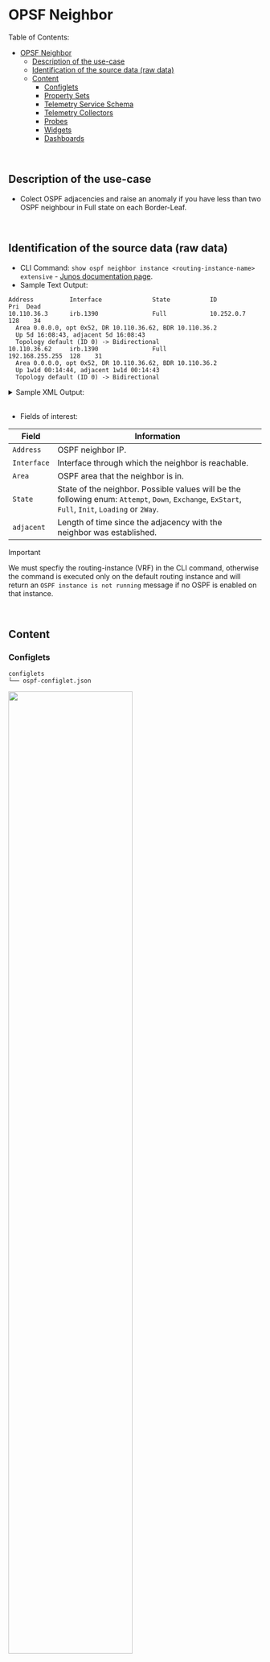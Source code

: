 # OPSF Neighbor


Table of Contents:
- [OPSF Neighbor](#opsf-neighbor)
  - [Description of the use-case](#description-of-the-use-case)
  - [Identification of the source data (raw data)](#identification-of-the-source-data-raw-data)
  - [Content](#content)
    - [Configlets](#configlets)
    - [Property Sets](#property-sets)
    - [Telemetry Service Schema](#telemetry-service-schema)
    - [Telemetry Collectors](#telemetry-collectors)
    - [Probes](#probes)
    - [Widgets](#widgets)
    - [Dashboards](#dashboards)

<br>

## Description of the use-case

- Colect OSPF adjacencies and raise an anomaly if you have less than two OSPF neighbour in Full state on each Border-Leaf.

<br>

## Identification of the source data (raw data)

- CLI Command: `show ospf neighbor instance <routing-instance-name> extensive` - [Junos documentation page](https://www.juniper.net/documentation/us/en/software/junos/ospf/topics/ref/command/show-ospf-ospf3-neighbor.html). 
- Sample Text Output:
```
Address          Interface              State           ID               Pri  Dead
10.110.36.3      irb.1390               Full            10.252.0.7       128    34
  Area 0.0.0.0, opt 0x52, DR 10.110.36.62, BDR 10.110.36.2
  Up 5d 16:08:43, adjacent 5d 16:08:43
  Topology default (ID 0) -> Bidirectional
10.110.36.62     irb.1390               Full            192.168.255.255  128    31
  Area 0.0.0.0, opt 0x52, DR 10.110.36.62, BDR 10.110.36.2
  Up 1w1d 00:14:44, adjacent 1w1d 00:14:43
  Topology default (ID 0) -> Bidirectional
```
<details>
    <summary>Sample XML Output:</summary>

```xml
<rpc-reply xmlns:junos="http://xml.juniper.net/junos/23.2R1.14/junos">
    <ospf-neighbor-information xmlns="http://xml.juniper.net/junos/23.2R0/junos-routing">
        <ospf-neighbor>
            <neighbor-address>10.110.36.3</neighbor-address>
            <interface-name>irb.1390</interface-name>
            <ospf-neighbor-state>Full</ospf-neighbor-state>
            <neighbor-id>10.252.0.7</neighbor-id>
            <neighbor-priority>128</neighbor-priority>
            <activity-timer>38</activity-timer>
            <ospf-area>0.0.0.0</ospf-area>
            <options>0x52</options>
            <dr-address>10.110.36.62</dr-address>
            <bdr-address>10.110.36.2</bdr-address>
            <neighbor-up-time junos:seconds="490384">
                5d 16:13:04
            </neighbor-up-time>
            <neighbor-adjacency-time junos:seconds="490384">
                5d 16:13:04
            </neighbor-adjacency-time>
            <ospf-neighbor-topology>
                <ospf-topology-name>default</ospf-topology-name>
                <ospf-topology-id>0</ospf-topology-id>
                <ospf-neighbor-topology-state>Bidirectional</ospf-neighbor-topology-state>
            </ospf-neighbor-topology>
        </ospf-neighbor>
        <ospf-neighbor>
            <neighbor-address>10.110.36.62</neighbor-address>
            <interface-name>irb.1390</interface-name>
            <ospf-neighbor-state>Full</ospf-neighbor-state>
            <neighbor-id>192.168.255.255</neighbor-id>
            <neighbor-priority>128</neighbor-priority>
            <activity-timer>32</activity-timer>
            <ospf-area>0.0.0.0</ospf-area>
            <options>0x52</options>
            <dr-address>10.110.36.62</dr-address>
            <bdr-address>10.110.36.2</bdr-address>
            <neighbor-up-time junos:seconds="692345">
                1w1d 00:19:05
            </neighbor-up-time>
            <neighbor-adjacency-time junos:seconds="692344">
                1w1d 00:19:04
            </neighbor-adjacency-time>
            <ospf-neighbor-topology>
                <ospf-topology-name>default</ospf-topology-name>
                <ospf-topology-id>0</ospf-topology-id>
                <ospf-neighbor-topology-state>Bidirectional</ospf-neighbor-topology-state>
            </ospf-neighbor-topology>
        </ospf-neighbor>
    </ospf-neighbor-information>
    <cli>
        <banner></banner>
    </cli>
</rpc-reply>
```
</details>
  
<br>

- Fields of interest:

| Field | Information |
| --- | --- |
| `Address` | OSPF neighbor IP. |
| `Interface` | Interface through which the neighbor is reachable. |
| `Area` | OSPF area that the neighbor is in. |
| `State` | State of the neighbor. Possible values will be the following enum: `Attempt`, `Down`, `Exchange`, `ExStart`, `Full`, `Init`, `Loading` or `2Way`. |
| `adjacent` | Length of time since the adjacency with the neighbor was established. |


> [!IMPORTANT]
> We must specfiy the routing-instance (VRF) in the CLI command, otherwise the command is executed only on the default routing instance and will return an `OSPF instance is not running` message if no OSPF is enabled on that instance.

<br>

## Content

### Configlets
```
configlets
└── ospf-configlet.json
```
<img src="Images/OSPF-Neighbor_Configlet.png" width="70%" height="70%">

- For ease of reasability, the configlet content is listed below:

```python
{% set ns = namespace(ospf_interfaces=[]) %}

{% set tagged_interfaces = interface | json_query("*.{intfName: intfName, intf_tags: intf_tags, switch_port_mode: switch_port_mode, vrf_name: vrf_name, has_subinterfaces: has_subinterfaces, subinterfaces: subinterfaces}[?intf_tags.contains(@, 'ospf')]") %}

{% for intf in tagged_interfaces %}
    {% for sub_intf in intf.subinterfaces %}
        {% set subintf_name = interface[sub_intf].intfName %}
        {% set ns.ospf_interfaces = ns.ospf_interfaces + [subintf_name] %}
    {% endfor %}
{% endfor %}


{% set interface_query = [] %}
{% for intf in ns.ospf_interfaces %}
  {% set interface_query = interface_query.append("contains(intfName, '" + intf + "')") %}
{% endfor %}
{% set tags_jmespath = interface_query | join(' || ') %}
{% set ospf_interfaces_details = interface | json_query("*.{intfName: intfName, vrf_name: vrf_name}[?" + tags_jmespath + "]") %}


{% set filtered_interfaces = [] %}
{% for intf in ospf_interfaces_details %}
    {% if intf.vrf_name in routing_zones and 'area' in routing_zones[intf.vrf_name] %}
        {% do filtered_interfaces.append({
            "intfName": intf.intfName,
            "vrf_name": intf.vrf_name,
            "area": routing_zones[intf.vrf_name].area
        }) %}
    {% endif %}
{% endfor %}

{% for routing_zone, routing_zone_details in routing_zones.items() %}
routing-instances {
    {{ routing_zone }} {
        protocols {
            ospf {
                area {{ routing_zone_details.area }} {
                    {% for intf in filtered_interfaces %}
                        {% if intf.vrf_name == routing_zone %}
                    interface {{ intf.intfName }}
                        {% endif %}
                    {% endfor %}
                }
            }
        }
    }
}
{% endfor %}
```

This configlet leverages tags applied at the system level (`Border Leaf` tag to identify the leafs acting as Border leafs) as well as at the interface level (`OSPF` tag to identify the interfaces to enble OSPF routing on).

<img src="Images/OSPF-Neighbor_Tags.png" width="60%" height="60%">

<br> 

Apply the configlet on systems with tag `Border Leaf`

<img src="Images/OSPF-Neighbor_Configlet_application_scope.png" width="50%" height="50%">

<br>

Before committing the changes, use the **Commit Check** feature to verify the validy of the config and introspect the incremental configuraiton changes

<img src="Images/OSPF-Neighbor_Configlet_rendered_configs.png" width="50%" height="50%">

<br>

> [!IMPORTANT]
> This configilet is provided only as an example. Customise to your own environement and always run Commit-Check from the Uncommitted tab prior to a blueprint commit.
> 
> The configlet must be successfully imported to the bluprint and committed before proceeding with the following steps.

<br>

### Property Sets
```
configlets
└── ospf-ps.json
```
<img src="Images/OSPF-Neighbor_Property-Set.png" width="70%" height="70%">


<br>

### Telemetry Service Schema 
```
telemetry-service-definitions
└── ospf-neighbor-OSPF_Neighbor.json
```
<img src="Images/OSPF-Neighbor_Service_Schema.png" width="70%" height="70%">

<br>

### Telemetry Collectors
```
telemetry-collectors
└── ospf-neighbor-OSPF_Neighbor.json
```
![OSPF-Neighbor_Collector](Images/OSPF-Neighbor_Collector.png)

Pay attention to the expression used in the `Value` and the logic to convert the text string provided by the `/ospf-neighbor-information/ospf-neighbor/ospf-neighbor-state` XML path into an integer value which will then be converted back to an enum using the "Value map" processor property of the `Extensible_Service_Data_Collector_Processor` IBA procesor (See probe's configuration).
> [!IMPORTANT]
> Python based expressions are supported as long as they are expressed in a one-liner. For example to express an `if this than that` conditional, it will have to be wirtten in the format: `<value_if_true> if <condition> else <value_if_false>`.
```python
0 if Neighbor_State == "Attempt" 
else 2 if Neighbor_State == "Down" 
else 3 if Neighbor_State == "Exchange" 
else 4 if Neighbor_State == "ExStart" 
else 5 if Neighbor_State == "Init" 
else 6 if Neighbor_State == "Loading" 
else 7 if Neighbor_State == "2Way" 
else 1 if Neighbor_State == "Full" 
else None
```

<br>

### Probes
```
probes
└── ospf-neighbour-check.json
```
Source Processor configuration:
- Considering the keys defined in the `OSPF_Neighbor` service cannot be derived from the graph, we need to define the probe using a **Dynamic Stages** approach. With that, the IBA processors series, i.e rows in the output stage, are controlled by the collector instead of being controlled by the graph query like for **Static Stages** approach. The count of those series dynamically reacts to the collector's output. It is only required to map the system_ID to a to a graph node's property. Other collectors key do not requires any mapping to the Graph. To define the probe as  **Dynamic Stages** one we will choose a data type of `Dynamic Discrete State`, because our service value data type is `integer`.

<img src="Images/OSPF-Neighbor_Probe_Source_Processor.png" width="80%" height="80%">

<br>

Output stage:

![OSPF-Neighbor_Probe_Stage_1](Images/OSPF-Neighbor_Probe_Stage_1.png)

<br>

Output stage:

![OSPF-Neighbor_Probe_Stage_2](Images/OSPF-Neighbor_Probe_Stage_2.png)

<br>

Output stage:

![OSPF-Neighbor_Probe_Stage_3](Images/OSPF-Neighbor_Probe_Stage_3.png)

<br>

Putting it all together - Probe pipeline representation:

<img src="Images/OSPF-Neighbor_Probe_Pipeline_Vertical.png" width="30%" height="30%">

<br>

### Widgets
```
widgets
├── ospf-neighbor-count-per-border-leaf.json
└── ospf-neighbor-state.json
```

<br>

Configuration of the first widget: 

<img src="Images/OSPF-Neighbor_Probe_Stage_Widget1.png" width="50%" height="50%">

<br>

Configuration of the second widget:
  
<img src="Images/OSPF-Neighbor_Probe_Stage_Widget2.png" width="50%" height="50%">

<br>

### Dashboards
```
dashboards
└── ospf-adjacencies-on-border-leafs.json
```

![OSPF-Neighbor_Dashboard](Images/OSPF-Neighbor_Dashboard.png)